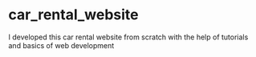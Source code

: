 # car_rental_website
I developed this car rental website from scratch with the help of tutorials and basics of web development
